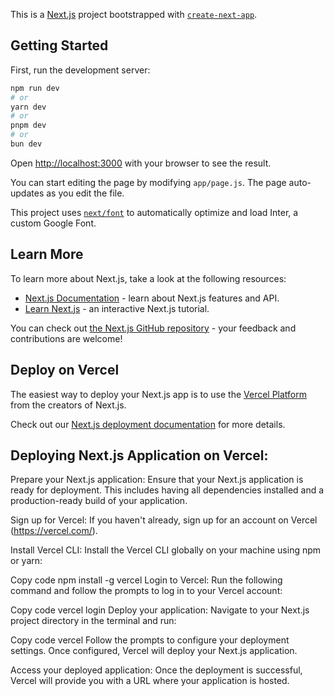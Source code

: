 This is a [Next.js](https://nextjs.org/) project bootstrapped with [`create-next-app`](https://github.com/vercel/next.js/tree/canary/packages/create-next-app).

## Getting Started

First, run the development server:

```bash
npm run dev
# or
yarn dev
# or
pnpm dev
# or
bun dev
```

Open [http://localhost:3000](http://localhost:3000) with your browser to see the result.

You can start editing the page by modifying `app/page.js`. The page auto-updates as you edit the file.

This project uses [`next/font`](https://nextjs.org/docs/basic-features/font-optimization) to automatically optimize and load Inter, a custom Google Font.

## Learn More

To learn more about Next.js, take a look at the following resources:

- [Next.js Documentation](https://nextjs.org/docs) - learn about Next.js features and API.
- [Learn Next.js](https://nextjs.org/learn) - an interactive Next.js tutorial.

You can check out [the Next.js GitHub repository](https://github.com/vercel/next.js/) - your feedback and contributions are welcome!

## Deploy on Vercel

The easiest way to deploy your Next.js app is to use the [Vercel Platform](https://vercel.com/new?utm_medium=default-template&filter=next.js&utm_source=create-next-app&utm_campaign=create-next-app-readme) from the creators of Next.js.

Check out our [Next.js deployment documentation](https://nextjs.org/docs/deployment) for more details.

## Deploying Next.js Application on Vercel:
Prepare your Next.js application:
Ensure that your Next.js application is ready for deployment. This includes having all dependencies installed and a production-ready build of your application.

Sign up for Vercel:
If you haven't already, sign up for an account on Vercel (https://vercel.com/).

Install Vercel CLI:
Install the Vercel CLI globally on your machine using npm or yarn:

Copy code
npm install -g vercel
Login to Vercel:
Run the following command and follow the prompts to log in to your Vercel account:

Copy code
vercel login
Deploy your application:
Navigate to your Next.js project directory in the terminal and run:

Copy code
vercel
Follow the prompts to configure your deployment settings. Once configured, Vercel will deploy your Next.js application.

Access your deployed application:
Once the deployment is successful, Vercel will provide you with a URL where your application is hosted.
